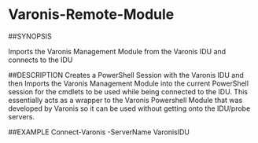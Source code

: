 # Varonis-Remote-Module

##SYNOPSIS

Imports the Varonis Management Module from the Varonis IDU and connects to the IDU
 

##DESCRIPTION
Creates a PowerShell Session with the Varonis IDU and then Imports the Varonis Management Module into the current PowerShell session for the cmdlets to be used while being connected to the IDU. This essentially acts as a wrapper to the Varonis Powershell Module that was developed by Varonis so it can be used without getting onto the IDU/probe servers.
 
##EXAMPLE
Connect-Varonis -ServerName VaronisIDU

